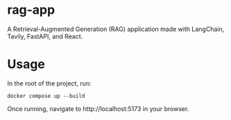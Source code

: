 # rag-app

A Retrieval-Augmented Generation (RAG) application made with LangChain, Tavily, FastAPI, and React.

# Usage

In the root of the project, run:

```
docker compose up --build
```

Once running, navigate to http://localhost:5173 in your browser.
